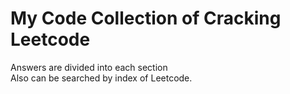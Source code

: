 # My Code Collection of Cracking Leetcode

Answers are divided into each section<br/>
Also can be searched by index of Leetcode.